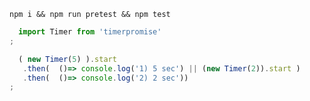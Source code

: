 `npm i && npm run pretest && npm test`
```JavaScript
  import Timer from 'timerpromise'
;

  ( new Timer(5) ).start
   .then(  ()=> console.log('1) 5 sec') || (new Timer(2)).start )
   .then(  ()=> console.log('2) 2 sec'))
;
```      
